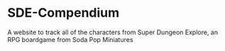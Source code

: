 # SDE-Compendium
A website to track all of the characters from Super Dungeon Explore, an RPG boardgame from Soda Pop Miniatures



